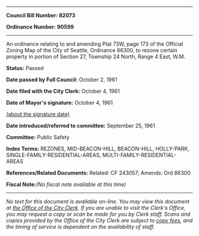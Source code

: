 

********

**Council Bill Number: 82073**
   
**Ordinance Number: 90599**
********

 An ordinance relating to and amending Plat 73W, page 173 of the Official Zoning Map of the City of Seattle, Ordinance 86300, to rezone certain property in portion of Section 27, Township 24 North, Range 4 East, W.M.

**Status:** Passed
   
**Date passed by Full Council:** October 2, 1961
   
**Date filed with the City Clerk:** October 4, 1961
   
**Date of Mayor's signature:** October 4, 1961
   
[(about the signature date)](/~public/approvaldate.htm)
   
   
   
**Date introduced/referred to committee:** September 25, 1961
   
**Committee:** Public Safety
   
   
**Index Terms:** REZONES, MID-BEACON-HILL, BEACON-HILL, HOLLY-PARK, SINGLE-FAMILY-RESIDENTIAL-AREAS, MULTI-FAMILY-RESIDENTIAL-AREAS

**References/Related Documents:** Related: CF 243057; Amends: Ord 86300

**Fiscal Note:**_(No fiscal note available at this time)_
********

_No text for this document is available on-line. You may view this document at [the Office of the City Clerk](http://www.seattle.gov/leg/clerk/contactUs.htm). If you are unable to visit the Clerk's Office, you may request a copy or scan be made for you by Clerk staff. Scans and copies provided by the Office of the City Clerk are subject to [copy fees](http://clerk.seattle.gov/~public/clerkfees.htm), and the timing of service is dependent on the availability of staff._

